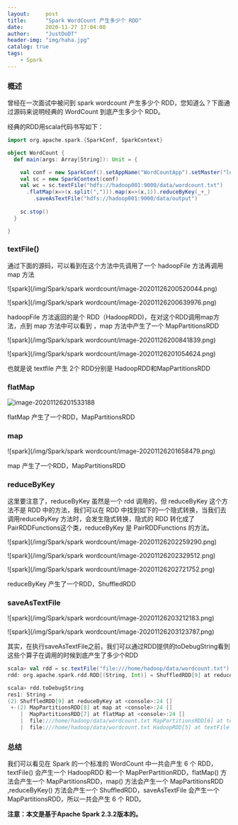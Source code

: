 ```yaml
---
layout:     post
title:      "Spark WordCount 产生多少个 RDD"
date:       2020-11-27 17:04:00
author:     "JustDoDT"
header-img: "img/haha.jpg"
catalog: true
tags:
    - Spark
---
```


### 概述

曾经在一次面试中被问到 spark wordcount 产生多少个 RDD，您知道么？下面通过源码来说明经典的 WordCount 到底产生多少个 RDD。

经典的RDD用scala代码书写如下：

~~~scala
import org.apache.spark.{SparkConf, SparkContext}

object WordCount {
  def main(args: Array[String]): Unit = {

    val conf = new SparkConf().setAppName("WordCountApp").setMaster("local[2]")
    val sc = new SparkContext(conf)
    val wc = sc.textFile("hdfs://hadoop001:9000/data/wordcount.txt")
      .flatMap(x=>(x.split(","))).map(x=>(x,1)).reduceByKey(_+_)
        .saveAsTextFile("hdfs://hadoop001:9000/data/output")
        
    sc.stop()
  }

}

~~~



### textFile()

通过下面的源码，可以看到在这个方法中先调用了一个 hadoopFile 方法再调用 map 方法

![spark](/img/Spark/spark wordcount/image-20201126200520044.png)

![spark](/img/Spark/spark wordcount/image-20201126200639976.png)


hadoopFile 方法返回的是个 RDD（HadoopRDD)，在对这个RDD调用map方法，点到 map 方法中可以看到 ，map 方法中产生了一个 MapPartitionsRDD


![spark](/img/Spark/spark wordcount/image-20201126200841839.png)

![spark](/img/Spark/spark wordcount/image-20201126201054624.png)


也就是说 textfile 产生 2个 RDD分别是 HadoopRDD和MapPartitionsRDD

###  flatMap 

![image-20201126201533188](C:%5CUsers%5CHUAWEI%5CAppData%5CRoaming%5CTypora%5Ctypora-user-images%5Cimage-20201126201533188.png)

flatMap 产生了一个RDD，MapPartitionsRDD

### map

![spark](/img/Spark/spark wordcount/image-20201126201658479.png)

map 产生了一个RDD，MapPartitionsRDD



### reduceByKey

这里要注意了，reduceByKey 虽然是一个 rdd 调用的，但 reduceByKey 这个方法不是 RDD 中的方法，我们可以在 RDD 中找到如下的一个隐式转换，当我们去调用reduceByKey 方法时，会发生隐式转换，隐式的 RDD 转化成了PairRDDFunctions这个类，reduceByKey 是 PairRDDFunctions 的方法。

![spark](/img/Spark/spark wordcount/image-20201126202259290.png)

![spark](/img/Spark/spark wordcount/image-20201126202329512.png)

![spark](/img/Spark/spark wordcount/image-20201126202721752.png)


reduceByKey 产生了一个RDD，ShuffledRDD

### saveAsTextFile

![spark](/img/Spark/spark wordcount/image-20201126203212183.png)

![spark](/img/Spark/spark wordcount/image-20201126203123787.png)


其实，在执行saveAsTextFile之前，我们可以通过RDD提供的toDebugString看到这些个算子在调用的时候到底产生了多少个RDD

~~~scala
scala> val rdd = sc.textFile("file:///home/hadoop/data/wordcount.txt").flatMap(_.split(",")).map((_,1)).reduceByKey(_+_)
rdd: org.apache.spark.rdd.RDD[(String, Int)] = ShuffledRDD[9] at reduceByKey at <console>:24

scala> rdd.toDebugString
res1: String =
(2) ShuffledRDD[9] at reduceByKey at <console>:24 []
 +-(2) MapPartitionsRDD[8] at map at <console>:24 []
    |  MapPartitionsRDD[7] at flatMap at <console>:24 []
    |  file:///home/hadoop/data/wordcount.txt MapPartitionsRDD[6] at textFile at <console>:24 []
    |  file:///home/hadoop/data/wordcount.txt HadoopRDD[5] at textFile at <console>:24 []
~~~

### 总结

我们可以看见在 Spark 的一个标准的 WordCount 中一共会产生 6 个 RDD，textFile()  会产生一个 HadoopRDD 和一个 MapPerPartitionRDD，flatMap() 方法会产生一个 MapPartitionsRDD，map()  方法会产生一个 MapPartitionsRDD ,reduceByKey() 方法会产生一个 ShuffledRDD，saveAsTextFile 会产生一个 MapPartitionsRDD，所以一共会产生 6 个 RDD。

**注意：本文是基于Apache Spark 2.3.2版本的。**

